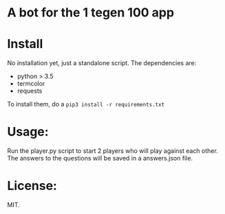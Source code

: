 A bot for the 1 tegen 100 app
=============================

# Install
No installation yet, just a standalone script. The dependencies are:
- python > 3.5
- termcolor
- requests

To install them, do a `pip3 install -r requirements.txt`

# Usage:

Run the player.py script to start 2 players who will play against each other. The answers to the questions will be saved in a answers.json file. 

# License:

MIT. 

